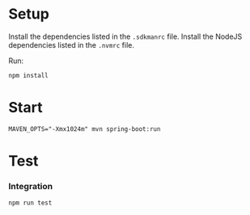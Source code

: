 # Setup

Install the dependencies listed in the `.sdkmanrc` file.
Install the NodeJS dependencies listed in the `.nvmrc` file.

Run:
```
npm install
```

# Start

```
MAVEN_OPTS="-Xmx1024m" mvn spring-boot:run
```

# Test

### Integration
```
npm run test
```